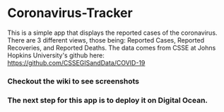 # Coronavirus-Tracker
This is a simple app that displays the reported cases of the coronavirus.
There are 3 different views, those being: Reported Cases, Reported Recoveries, and Reported Deaths.
The data comes from CSSE at Johns Hopkins University's github here: https://github.com/CSSEGISandData/COVID-19
### Checkout the wiki to see screenshots

### The next step for this app is to deploy it on Digital Ocean.
